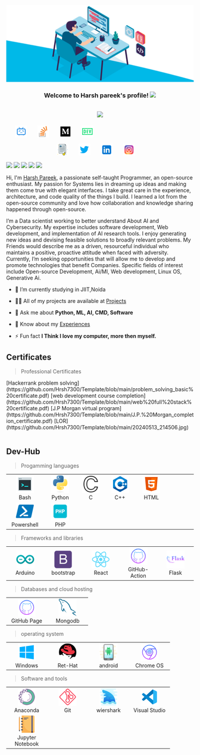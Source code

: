 [![MasterHead](00086-desk-anim-v0.3.gif)]()
<h3 align="center">
  Welcome to Harsh pareek's profile!
  <img src="https://media.giphy.com/media/hvRJCLFzcasrR4ia7z/giphy.gif" width="28">
</h3>

<!-- Typing SVG  - https://readme-typing-svg.herokuapp.com/demo/ 
leetcode: https://leetcard.jacoblin.cool/ -->
<h2 align="center">
  <a href="https://git.io/typing-svg"><img src="https://readme-typing-svg.herokuapp.com?lines=I+am+Harsh+Pareek;I'm+Self-taught+Programmer;I+am+an+open-source+enthusiast;I+am+a+creator;I+am+a+Ai+enthusiast;I+am+a+researcher"></a>
  </h2>
 
 <!-- platfrom -->
 <p align="center">
  
  &#8287;&#8287;&#8287;&#8287;&#8287;
   <a href="#"><img width="32px" alt="bilibili" title="Bilibili" src="./bilibili.png"/></a>
  &#8287;&#8287;&#8287;&#8287;&#8287;
  <a href="#"><img width="32px" alt="StacoverFlow" title="StacoverFlow" src="stac.PNG"/></a>
  &#8287;&#8287;&#8287;&#8287;&#8287;
  <a href="https://medium.com/@harshpareek6377"><img width="32px" alt="Medium" title="Medium" src="./medium%20(2).png"/></a>
  &#8287;&#8287;&#8287;&#8287;&#8287;
  <a href="https://dev.to/harsh_pareek"><img width="32px" alt="Dev.to" title="naem dev" src="./dev-32.png"></a>
  &#8287;&#8287;&#8287;&#8287;&#8287;
</p>


<!-- social -->
 <p align="center">
   <a href="https://github.com/Hrsh7300"><img width="32px" alt="Portfolio" src="./cv.png"/></a>
  &#8287;&#8287;&#8287;&#8287;&#8287;
  <a href="https://x.com/HarshPa72625734" alt="Twitter"><img width="32px" src="./twitter.png"/></a>
  &#8287;&#8287;&#8287;&#8287;&#8287;
  <a href="https://www.linkedin.com/in/harsh-pareek-0ba8b0191?lipi=urn%3Ali%3Apage%3Ad_flagship3_profile_view_base_contact_details%3Bu%2BY6%2BD5%2BTLKW4GQpEr2zzg%3D%3D" alt="LinkedIN"><img width="32px" src="./linked.png"/></a>
  &#8287;&#8287;&#8287;&#8287;&#8287;
  <a href="https://www.instagram.com/_hxrsh.12/" alt="Instagram"><img width="32px" src="./insta.png"/></a>
  &#8287;&#8287;&#8287;&#8287;&#8287;
  
</p>


  ![](https://komarev.com/ghpvc/?username=naemazam&color=6aa6f8)
  <img  src="https://custom-icon-badges.herokuapp.com/badge/+1-518--468--2511-orange?style=for-the-badge&logo=phone&logoColor=white"/></a>
  <img  src="https://custom-icon-badges.herokuapp.com/github/v/tag/naemazam/custom-icon-badges?logo=tag&logoColor=white"/></a>
  <img  src="https://custom-icon-badges.herokuapp.com/chrome-web-store/rating/ogffaloegjglncjfehdfplabnoondfjo?logo=thumbsup&logoColor=white"/></a>
  <img  src="https://custom-icon-badges.herokuapp.com/badge/dynamic/json?logo=graph&logoColor=fff&color=blue&label=total%20contributions&query=%24.totalContributions&url=https%3A%2F%2Fgithub-readme-streak-stats.herokuapp.com%2F%3Fuser%3Dnaemazam%26type%3Djson"/></a>
 <br>
  
Hi, I'm [Harsh Pareek](http://naemazam.com/), a passionate self-taught Programmer, an open-source enthusiast. My passion for Systems lies in dreaming up ideas and making them come true with elegant interfaces. I take great care in the experience, architecture, and code quality of the things I build. I learned a lot from the open-source community and love how collaboration and knowledge sharing happened through open-source.


I’m a Data scientist working to better understand About AI and Cybersecurity. My expertise includes software development, Web development, and implementation of AI research tools. I enjoy generating new ideas and devising feasible solutions to broadly relevant problems. My Friends would describe me as a driven, resourceful individual who maintains a positive, proactive attitude when faced with adversity. Currently, I’m seeking opportunities that will allow me to develop and promote technologies that benefit Companies. Specific fields of interest include Open-source Development, Ai/Ml, Web development, Linux OS, Generative Ai.


  
  
- 🔭 I’m currently studying in JIIT,Noida

- 👨‍💻 All of my projects are available at [Projects](https://github.com/Hrsh7300)

- 💬 Ask me about **Python, ML, AI, CMD, Software**

- 📄 Know about my [Experiences](https://github.com/Hrsh7300/Template/blob/main/naemazam-main/Harsh_Pareek_-_Software_Engineer.pdf)

- ⚡ Fun fact **I Think I love my computer, more then myself.**


 

<h2 align="left" id="harsh">Certificates</h2>

>Professional Certificates

<table>
  <tr>
     [Hackerrank problem solving](https://github.com/Hrsh7300/Template/blob/main/problem_solving_basic%20certificate.pdf)
     [web development course completion](https://github.com/Hrsh7300/Template/blob/main/web%20full%20stack%20certificate.pdf)
     [J.P Morgan virtual program](https://github.com/Hrsh7300/Template/blob/main/J.P.%20Morgan_completion_certificate.pdf)
     [LOR](https://github.com/Hrsh7300/Template/blob/main/20240513_214506.jpg)
     </tr>
</table>



<h2 align="left" id="naemazam">Dev-Hub</h2>

> Progamming languages

<table>
  <tr>
    <td align="center" width="96">
      <a href="#">
        <img src="./bash.png" width="48" height="48" alt="#" />
      </a>
      <br>Bash
    </td>
    <td align="center" width="96">
      <a href="#">
        <img src="./python-original.svg" width="48" height="48" alt="Python" />
      </a>
      <br>Python
    </td>
    <td align="center" width="96">
      <a href="#">
        <img src="./c.png" width="48" height="48" alt="c" />
      </a>
      <br>C
    </td>
    <td align="center" width="96">
      <a href="#">
        <img src="/c++.png" width="48" height="48" alt="Jsonnet" />
      </a>
      <br>C++
    </td>
     <td align="center" width="96">
      <a href="#">
        <img src="./html.png" width="48" height="48" alt="TypeScript" />
      </a>
      <br>HTML
    </td>
     <td align="center" width="96">
    </td>
  </tr>
  <tr>
    <td align="center" width="96">
      <a href="#">
        <img src="./power.png" width="48" height="48" alt="TypeScript" />
      </a>
      <br>Powershell
    </td>
    <td align="center" width="96">
      <a href="#">
        <img src="./php.png" width="48" height="48" alt="PHP" />
      </a>
      <br>PHP
    </td>
    </tr>
</table>

> Frameworks and libraries

<table>
  <tr>
    <td align="center" width="96">
      <a href="#">
        <img src="./ardoino.png" width="48" height="48" alt="C#" />
      </a>
      <br>Arduino
    </td>
    <td align="center" width="96">
      <a href="#">
        <img src="./bootstrap-plain.svg" width="48" height="48" alt="Python" />
      </a>
      <br>bootstrap
    </td>
    <td align="center" width="96">
      <a href="#">
        <img src="./react-original.svg" width="48" height="48" alt="react" />
      </a>
      <br>React
    </td>
    <td align="center" width="96">
      <a href="#">
        <img src="./github.png" width="48" height="48" alt="TypeScript" />
      </a>
      <br>GitHub-Action
    </td>
     <td align="center" width="96">
      <a href="#">
        <img src="./flask.png" width="48" height="48" alt="TypeScript" />
      </a>
      <br>Flask
     </td>
    </tr>
</table>

> Databases and cloud hosting

<table>
  <tr>
    <td align="center" width="96">
      <a href="#">
        <img src="./github.png" width="48" height="48" alt="C#" />
      </a>
      <br>GitHub Page
    </td>
    <td align="center" width="96">
      <a href="#">
        <img src="./mysql-original.svg" width="48" height="48" alt="Python" />
      </a>
      <br>Mongodb
    </td>
    </tr>
</table>

> operating system

<table>
  <tr>
    <td align="center" width="96">
      <a href="#">
        <img src="./windo.png" width="48" height="48" alt="C#" />
      </a>
      <br>Windows
    </td>
    <td align="center" width="96">
      <a href="#">
        <img src="./redhat-original.svg" width="48" height="48" alt="Python" />
      </a>
      <br>Ret-Hat
    </td>
    <td align="center" width="96">
      <a href="#">
        <img src="./ando.png" width="48" height="48" alt="TypeScript" />
      </a>
      <br>android
    </td>
    <td align="center" width="96">
      <a href="#">
        <img src="./crom.png" width="48" height="48" alt="TypeScript" />
      </a>
      <br>Chrome OS
    </td>
    </tr>
</table>

> Software and tools
<table>
    <td align="center" width="96">
      <a href="#">
        <img src="./anaconda.png" width="48" height="48" alt="Python" />
      </a>
      <br>Anaconda
    </td>
    <td align="center" width="96">
      <a href="#">
        <img src="./git.png" width="48" height="48" alt="Git" />
      </a>
      <br>Git
    <td align="center" width="96">
      <a href="#">
        <img src="/shark.png" width="48" height="48" alt="shark" />
      </a>
      <br>wiershark
    </td>
    <td align="center" width="96">
      <a href="#">
        <img src="./vs.png" width="48" height="48" alt="TypeScript" />
      </a>
      <br>Visual Studio
    </td>
     <tr>
    <td align="center" width="96">
      <a href="#">
        <img src="./jnote.png" width="48" height="48" alt="TypeScript" />
      </a>
      <br>Jupyter Notebook
    </td>
    </tr>
</table>


